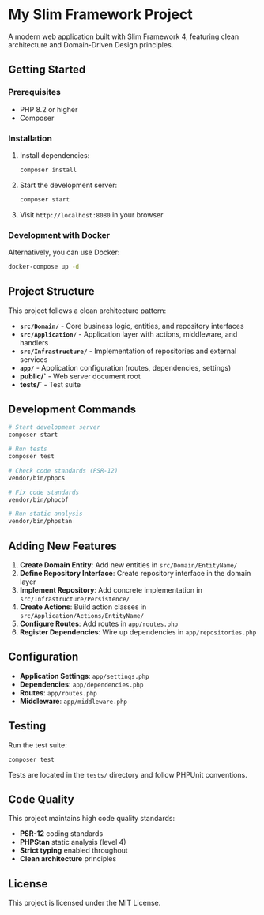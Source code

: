 # My Slim Framework Project

A modern web application built with Slim Framework 4, featuring clean architecture and Domain-Driven Design principles.

## Getting Started

### Prerequisites

- PHP 8.2 or higher
- Composer

### Installation

1. Install dependencies:
   ```bash
   composer install
   ```

2. Start the development server:
   ```bash
   composer start
   ```

3. Visit `http://localhost:8080` in your browser

### Development with Docker

Alternatively, you can use Docker:

```bash
docker-compose up -d
```

## Project Structure

This project follows a clean architecture pattern:

- **`src/Domain/`** - Core business logic, entities, and repository interfaces
- **`src/Application/`** - Application layer with actions, middleware, and handlers
- **`src/Infrastructure/`** - Implementation of repositories and external services
- **`app/`** - Application configuration (routes, dependencies, settings)
- **public/`** - Web server document root
- **tests/`** - Test suite

## Development Commands

```bash
# Start development server
composer start

# Run tests
composer test

# Check code standards (PSR-12)
vendor/bin/phpcs

# Fix code standards
vendor/bin/phpcbf

# Run static analysis
vendor/bin/phpstan
```

## Adding New Features

1. **Create Domain Entity**: Add new entities in `src/Domain/EntityName/`
2. **Define Repository Interface**: Create repository interface in the domain layer
3. **Implement Repository**: Add concrete implementation in `src/Infrastructure/Persistence/`
4. **Create Actions**: Build action classes in `src/Application/Actions/EntityName/`
5. **Configure Routes**: Add routes in `app/routes.php`
6. **Register Dependencies**: Wire up dependencies in `app/repositories.php`

## Configuration

- **Application Settings**: `app/settings.php`
- **Dependencies**: `app/dependencies.php`
- **Routes**: `app/routes.php`
- **Middleware**: `app/middleware.php`

## Testing

Run the test suite:

```bash
composer test
```

Tests are located in the `tests/` directory and follow PHPUnit conventions.

## Code Quality

This project maintains high code quality standards:

- **PSR-12** coding standards
- **PHPStan** static analysis (level 4)
- **Strict typing** enabled throughout
- **Clean architecture** principles

## License

This project is licensed under the MIT License.